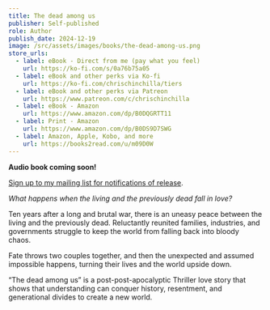 ```yaml
---
title: The dead among us
publisher: Self-published
role: Author
publish_date: 2024-12-19
image: /src/assets/images/books/the-dead-among-us.png
store_urls:
  - label: eBook - Direct from me (pay what you feel)
    url: https://ko-fi.com/s/0a76b75a05
  - label: eBook and other perks via Ko-fi
    url: https://ko-fi.com/chrischinchilla/tiers
  - label: eBook and other perks via Patreon
    url: https://www.patreon.com/c/chrischinchilla
  - label: eBook - Amazon
    url: https://www.amazon.com/dp/B0DQGRTT11
  - label: Print - Amazon
    url: https://www.amazon.com/dp/B0DS9D7SWG
  - label: Amazon, Apple, Kobo, and more
    url: https://books2read.com/u/m09D0W
---
```


**Audio book coming soon!**

[Sign up to my mailing list for notifications of release](https://chinchillatales.substack.com).

_What happens when the living and the previously dead fall in love?_

Ten years after a long and brutal war, there is an uneasy peace between the living and the previously dead. Reluctantly reunited families, industries, and governments struggle to keep the world from falling back into bloody chaos.

Fate throws two couples together, and then the unexpected and assumed impossible happens, turning their lives and the world upside down.

“The dead among us” is a post-post-apocalyptic Thriller love story that shows that understanding can conquer history, resentment, and generational divides to create a new world.

